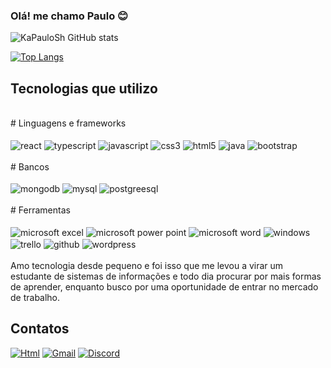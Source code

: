 ### Olá! me chamo Paulo 😊

![KaPauloSh GitHub stats](https://github-readme-stats.vercel.app/api?username=KaPauloSh&show_icons=true&theme=synthwave)

[![Top Langs](https://github-readme-stats.vercel.app/api/top-langs/?username=KaPauloSh&layout=compact)](https://github.com/KaPauloSh/github-readme-stats)

## Tecnologias que utilizo

<br/>
# Linguagens e frameworks
<div style="display: inline_block"><br/>
    <img align="center" alt="react" src="https://img.shields.io/badge/react-%2320232a.svg?style=for-the-badge&logo=react&logoColor=%2361DAFB" />
    <img align="center" alt="typescript" src="https://img.shields.io/badge/typescript-%23007ACC.svg?style=for-the-badge&logo=typescript&logoColor=white" />
    <img align="center" alt="javascript" src="https://img.shields.io/badge/JavaScript-323330?style=for-the-badge&logo=javascript&logoColor=F7DF1E" />
    <img align="center" alt="css3" src="https://img.shields.io/badge/CSS3-1572B6?style=for-the-badge&logo=css3&logoColor=white" />
    <img align="center" alt="html5" src="https://img.shields.io/badge/HTML5-E34F26?style=for-the-badge&logo=html5&logoColor=white" />
    <img align="center" alt="java" src="https://img.shields.io/badge/Java-ED8B00?style=for-the-badge&logo=java&logoColor=white" />
    <img align="center" alt="bootstrap" src="https://img.shields.io/badge/Bootstrap-563D7C?style=for-the-badge&logo=bootstrap&logoColor=white" />
</div><br/>
# Bancos
<div style="display: inline_block"><br/>
    <img align="center" alt="mongodb" src="https://img.shields.io/badge/MongoDB-%234ea94b.svg?style=for-the-badge&logo=mongodb&logoColor=white" />
    <img align="center" alt="mysql" src="https://img.shields.io/badge/MySQL-00000F?style=for-the-badge&logo=mysql&logoColor=white" />
    <img align="center" alt="postgreesql" src="https://img.shields.io/badge/PostgreSQL-316192?style=for-the-badge&logo=postgresql&logoColor=white" />
</div><br/>
# Ferramentas
<div style="display: inline_block"><br/>
    <img align="center" alt="microsoft excel" src="https://img.shields.io/badge/Microsoft_Excel-217346?style=for-the-badge&logo=microsoft-excel&logoColor=white" />
    <img align="center" alt="microsoft power point" src="https://img.shields.io/badge/Microsoft_PowerPoint-B7472A?style=for-the-badge&logo=microsoft-powerpoint&logoColor=white" />
    <img align="center" alt="microsoft word" src="https://img.shields.io/badge/Microsoft_Word-2B579A?style=for-the-badge&logo=microsoft-word&logoColor=white" />
     <img align="center" alt="windows" src="https://img.shields.io/badge/Windows-0078D6?style=for-the-badge&logo=windows&logoColor=white" />
    <img align="center" alt="trello" src="https://img.shields.io/badge/Trello-%23026AA7.svg?style=for-the-badge&logo=Trello&logoColor=white" />
    <img align="center" alt="github" src="https://img.shields.io/badge/github-%23121011.svg?style=for-the-badge&logo=github&logoColor=white" />
    <img align="center" alt="wordpress" src="https://img.shields.io/badge/Wordpress-21759B?style=for-the-badge&logo=wordpress&logoColor=white" />
</div><br/>
Amo tecnologia desde pequeno e foi isso que me levou a virar um estudante de sistemas de informações e todo dia procurar por mais formas de aprender, enquanto busco por uma oportunidade de entrar no mercado de trabalho.

## Contatos

[![Html](https://img.shields.io/badge/LinkedIn-0077B5?style=for-the-badge&logo=linkedin&logoColor=white)](https://www.linkedin.com/in/paulo-da-silva-barbosa-0456811b6)
[![Gmail](https://img.shields.io/badge/Gmail-D14836?style=for-the-badge&logo=gmail&logoColor=white)](kashpaulo@gmail.com)
[![Discord](https://img.shields.io/badge/Discord-7289DA?style=for-the-badge&logo=discord&logoColor=white)](Kashi#5544)
